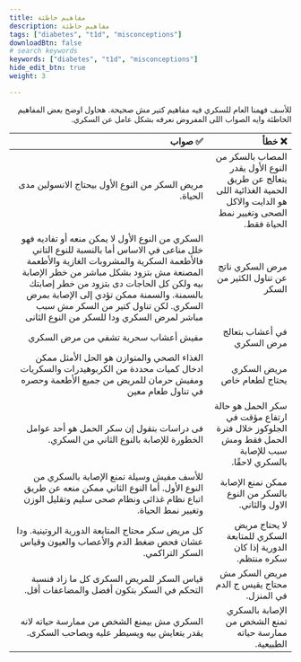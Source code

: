 ```yaml
---
title: مفاهيم خاطئة
description: مفاهيم خاطئة
tags: ["diabetes", "t1d", "misconceptions"]
downloadBtn: false
# search keywords
keywords: ["diabetes", "t1d", "misconceptions"]
hide_edit_btn: true
weight: 3

---
```

<div style="direction: rtl; text-align: right">
للأسف فهمنا العام للسكري فيه مفاهيم كتير مش صحيحة. هحاول اوضح بعض المفاهيم الخاطئة وايه الصواب اللى المفروض نعرفه بشكل عامل عن السكري.

|❌ خطأ|✅ صواب|
|--:	|--:	|
|المصاب بالسكر من النوع الأول يقدر يتعالج عن طريق الحمية الغذائية اللى هو الدايت والاكل الصحى وتغيير نمط الحياة فقط.|مريض السكر من النوع الأول بيحتاج الانسولين مدى الحياة.|
|مرض السكري ناتج عن تناول الكثير من السكر| السكري من النوع الأول لا يمكن منعه أو تفاديه فهو خلل مناعى في الاساس أما بالنسبة للنوع التاني فالأطعمة السكرية والمشروبات الغازية والأطعمة المصنعة مش بتزود بشكل مباشر من خطر الإصابة بيه ولكن كل الحاجات دى بتزود من خطر إصابتك بالسمنة. والسمنة ممكن تؤدي إلى الإصابة بمرض السكري. لكن تناول كتير من السكر مش سبب مباشر لمرض السكري ودا للسكر من النوع الثانى|
|في أعشاب بتعالج مرض السكري|مفيش أعشاب سحرية تشفي من مرض السكري|
|مريض السكري يحتاج لطعام خاص|الغذاء الصحي والمتوازن هو الحل الأمثل ممكن ادخال كميات محددة من الكربوهيدرات والسكريات ومفيش حرمان للمريض من جميع الأطعمة وحصره في تناول طعام معين |
|سكر الحمل هو حالة ارتفاع مؤقت في الجلوكوز خلال فترة الحمل فقط ومش سبب للإصابة بالسكري لاحقًا.|فى دراسات بتقول إن سكر الحمل هو أحد عوامل الخطورة للإصابة بالنوع الثاني من السكري.|
|ممكن نمنع الإصابة بالسكر من النوع الاول والثاني.|للأسف مفيش وسيلة تمنع الإصابة بالسكري من النوع الأول. أما النوع الثاني ممكن منعه عن طريق اتباع نظام غذائى ونظام صحى سليم وتقليل الوزن وتغيير نمط الحياة.|
|لا يحتاج مريض السكري للمتابعة الدورية إذا كان سكره منتظم.|كل مريض سكر محتاج المتابعة الدورية الروتينية. ودا عشان فحص ضغط الدم والأعصاب والعيون وقياس السكر التراكمي.|
|مريض السكر مش محتاج يقيس ج الدم في المنزل.|قياس السكر للمريض السكرى كل ما زاد فنسبة التحكم في السكر بتكون أفضل والمضاعفات أقل.| 
|الإصابة بالسكري تمنع الشخص من ممارسة حياته الطبيعية.|السكري مش بيمنع الشخص من ممارسة حياته لانه يقدر يتعايش بيه ويسيطر عليه ويصاحب السكرى. |
</div>
